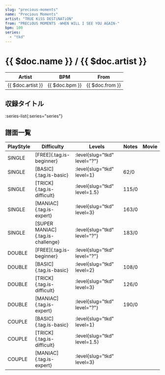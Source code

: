 ```yaml
---
slug: "precious-moments"
name: "Precious Moments"
artist: "TRUE KiSS DESTiNATiON"
from: "PRECiOUS MOMENTS -WHEN WILL I SEE YOU AGAIN-"
bpm: 100
series:
  - "tkd"
---
```


# {{ $doc.name }} / {{ $doc.artist }}

|Artist|BPM|From|
|------|---|----|
|{{ $doc.artist }}|{{ $doc.bpm }}|{{ $doc.from }}|

## 収録タイトル

:series-list{:series="series"}

## 譜面一覧

|PlayStyle|Difficulty|Levels|Notes|Movie|
|---------|----------|------|-----|-----|
|SINGLE|[FREE]{.tag.is-beginner}|<div class="field is-grouped is-grouped-multiline">:level{slug="tkd" level="?"}</div>|||
|SINGLE|[BASIC]{.tag.is-basic}|<div class="field is-grouped is-grouped-multiline">:level{slug="tkd" level=1}</div>|62/0||
|SINGLE|[TRICK]{.tag.is-difficult}|<div class="field is-grouped is-grouped-multiline">:level{slug="tkd" level=1.5}</div>|115/0||
|SINGLE|[MANIAC]{.tag.is-expert}|<div class="field is-grouped is-grouped-multiline">:level{slug="tkd" level=3}</div>|163/0||
|SINGLE|[SUPER MANIAC]{.tag.is-challenge}|<div class="field is-grouped is-grouped-multiline">:level{slug="tkd" level="?"}</div>|183/0||
|DOUBLE|[FREE]{.tag.is-beginner}|<div class="field is-grouped is-grouped-multiline">:level{slug="tkd" level="?"}</div>|||
|DOUBLE|[BASIC]{.tag.is-basic}|<div class="field is-grouped is-grouped-multiline">:level{slug="tkd" level=2}</div>|108/0||
|DOUBLE|[TRICK]{.tag.is-difficult}|<div class="field is-grouped is-grouped-multiline">:level{slug="tkd" level=3}</div>|126/0||
|DOUBLE|[MANIAC]{.tag.is-expert}|<div class="field is-grouped is-grouped-multiline">:level{slug="tkd" level="?"}</div>|190/0||
|COUPLE|[BASIC]{.tag.is-basic}|<div class="field is-grouped is-grouped-multiline">:level{slug="tkd" level=1}</div>|||
|COUPLE|[TRICK]{.tag.is-difficult}|<div class="field is-grouped is-grouped-multiline">:level{slug="tkd" level=1.5}</div>|||
|COUPLE|[MANIAC]{.tag.is-expert}|<div class="field is-grouped is-grouped-multiline">:level{slug="tkd" level=3}</div>|||
